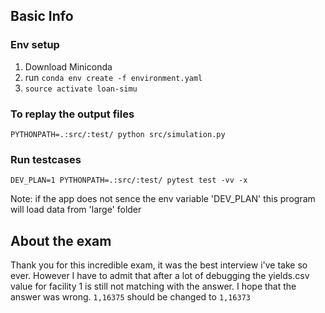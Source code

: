 ## Basic Info
### Env setup

1. Download Miniconda
2. run `conda env create -f environment.yaml`
3. `source activate loan-simu`

### To replay the output files
`PYTHONPATH=.:src/:test/ python src/simulation.py`

### Run testcases

`DEV_PLAN=1 PYTHONPATH=.:src/:test/ pytest test -vv -x`

Note: if the app does not sence the env variable 'DEV_PLAN' 
this program will load data from 'large' folder

## About the exam

Thank you for this incredible exam, it was the best interview i've take so ever. 
However I have to admit that after a lot of debugging the yields.csv value for facility 1 is still not matching with the answer.
I hope that the answer was wrong. `1,16375` should be changed to `1,16373`



